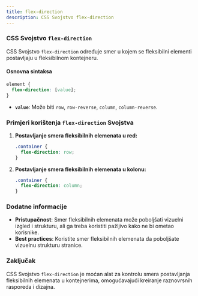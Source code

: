 ```yaml
---
title: flex-direction
description: CSS Svojstvo flex-direction
---
```


### CSS Svojstvo `flex-direction`

CSS Svojstvo `flex-direction` određuje smer u kojem se fleksibilni elementi postavljaju u fleksibilnom kontejneru.

#### Osnovna sintaksa

```css
element {
  flex-direction: [value];
}
```

- **`value`**: Može biti `row`, `row-reverse`, `column`, `column-reverse`.

### Primjeri korištenja `flex-direction` Svojstva

1. **Postavljanje smera fleksibilnih elemenata u red:**

   ```css
   .container {
     flex-direction: row;
   }
   ```

2. **Postavljanje smera fleksibilnih elemenata u kolonu:**

   ```css
   .container {
     flex-direction: column;
   }
   ```

### Dodatne informacije

- **Pristupačnost**: Smer fleksibilnih elemenata može poboljšati vizuelni izgled i strukturu, ali ga treba koristiti pažljivo kako ne bi ometao korisnike.
- **Best practices**: Koristite smer fleksibilnih elemenata da poboljšate vizuelnu strukturu stranice.

### Zaključak

CSS Svojstvo `flex-direction` je moćan alat za kontrolu smera postavljanja fleksibilnih elemenata u kontejnerima, omogućavajući kreiranje raznovrsnih rasporeda i dizajna.
